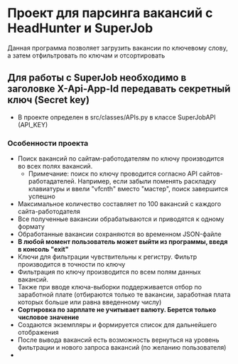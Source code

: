 # Проект для парсинга вакансий с HeadHunter и SuperJob

Данная программа позволяет загрузить вакансии по ключевому слову, а затем отфильтровать по ключам и отсортировать

## Для работы с SuperJob необходимо в заголовке X-Api-App-Id передавать секретный ключ (Secret key)
- В проекте определен в src/classes/APIs.py в классе SuperJobAPI (API_KEY)

### Особенности проекта
- Поиск вакансий по сайтам-работодателям по ключу производится во всех полях вакансий.
  - Примечание: 
    поиск по ключу проводится согласно API сайтов-работадателей. Например, если забыли поменять раскладку клавиатуры 
    и ввели "vfcnth" вместо "мастер", поиск завершится успешно
- Максимальное количество составляет по 100 вакансий с каждого сайта-работодателя
- Все полученные вакансии обрабатываются и приводятся к одному формату
- Обработанные вакансии сохраняются во временном JSON-файле
- <b>В любой момент пользователь может выйти из программы, введя в консоль "exit"</b>
- Ключи для фильтрации чувствительны к регистру. Фильтр производится в точности по ключу
- Фильтрация по ключу производится по всем полям данных вакансий.
- Также при вводе ключа-выборки поддерживается отбор по заработной плате 
(отбираются только те вакансии, заработная плата которых больше или равна введенному числу)
- <b>Сортировка по зарплате не учитывает валюту. Берется только числовое значение</b>
- Создаются экземпляры и формируется список для дальнейшего отображения
- После вывода вакансий есть возможность вернуться на уровень фильтрации и нового запроса вакансий (по желанию пользователя)
- 
